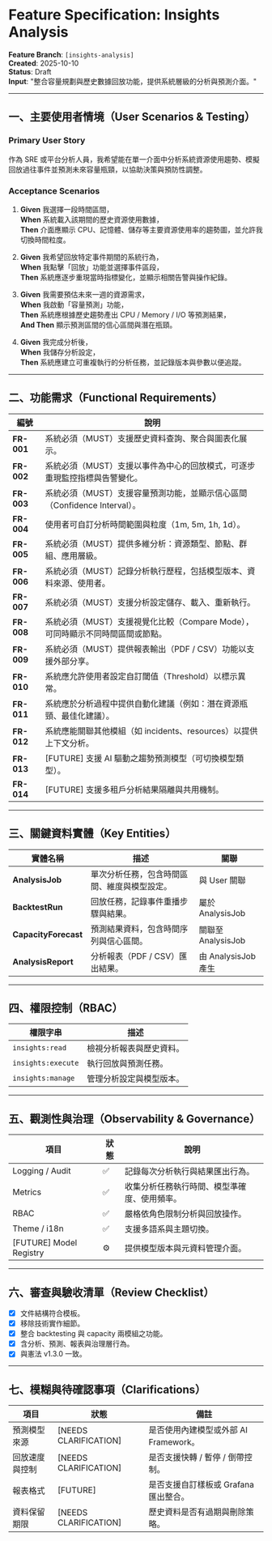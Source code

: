 # Feature Specification: Insights Analysis

**Feature Branch**: `[insights-analysis]`  
**Created**: 2025-10-10  
**Status**: Draft  
**Input**: "整合容量規劃與歷史數據回放功能，提供系統層級的分析與預測介面。"

---

## 一、主要使用者情境（User Scenarios & Testing）

### Primary User Story
作為 SRE 或平台分析人員，我希望能在單一介面中分析系統資源使用趨勢、模擬回放過往事件並預測未來容量瓶頸，以協助決策與預防性調整。

### Acceptance Scenarios
1. **Given** 我選擇一段時間區間，  
   **When** 系統載入該期間的歷史資源使用數據，  
   **Then** 介面應顯示 CPU、記憶體、儲存等主要資源使用率的趨勢圖，並允許我切換時間粒度。

2. **Given** 我希望回放特定事件期間的系統行為，  
   **When** 我點擊「回放」功能並選擇事件區段，  
   **Then** 系統應逐步重現當時指標變化，並顯示相關告警與操作紀錄。

3. **Given** 我需要預估未來一週的資源需求，  
   **When** 我啟動「容量預測」功能，  
   **Then** 系統應根據歷史趨勢產出 CPU / Memory / I/O 等預測結果，  
   **And Then** 顯示預測區間的信心區間與潛在瓶頸。

4. **Given** 我完成分析後，  
   **When** 我儲存分析設定，  
   **Then** 系統應建立可重複執行的分析任務，並記錄版本與參數以便追蹤。

---

## 二、功能需求（Functional Requirements）

| 編號 | 說明 |
|------|------|
| **FR-001** | 系統必須（MUST）支援歷史資料查詢、聚合與圖表化展示。 |
| **FR-002** | 系統必須（MUST）支援以事件為中心的回放模式，可逐步重現監控指標與告警變化。 |
| **FR-003** | 系統必須（MUST）支援容量預測功能，並顯示信心區間（Confidence Interval）。 |
| **FR-004** | 使用者可自訂分析時間範圍與粒度（1m, 5m, 1h, 1d）。 |
| **FR-005** | 系統必須（MUST）提供多維分析：資源類型、節點、群組、應用層級。 |
| **FR-006** | 系統必須（MUST）記錄分析執行歷程，包括模型版本、資料來源、使用者。 |
| **FR-007** | 系統必須（MUST）支援分析設定儲存、載入、重新執行。 |
| **FR-008** | 系統必須（MUST）支援視覺化比較（Compare Mode），可同時顯示不同時間區間或節點。 |
| **FR-009** | 系統必須（MUST）提供報表輸出（PDF / CSV）功能以支援外部分享。 |
| **FR-010** | 系統應允許使用者設定自訂閾值（Threshold）以標示異常。 |
| **FR-011** | 系統應於分析過程中提供自動化建議（例如：潛在資源瓶頸、最佳化建議）。 |
| **FR-012** | 系統應能關聯其他模組（如 incidents、resources）以提供上下文分析。 |
| **FR-013** | [FUTURE] 支援 AI 驅動之趨勢預測模型（可切換模型類型）。 |
| **FR-014** | [FUTURE] 支援多租戶分析結果隔離與共用機制。 |

---

## 三、關鍵資料實體（Key Entities）

| 實體名稱 | 描述 | 關聯 |
|-----------|------|------|
| **AnalysisJob** | 單次分析任務，包含時間區間、維度與模型設定。 | 與 User 關聯 |
| **BacktestRun** | 回放任務，記錄事件重播步驟與結果。 | 屬於 AnalysisJob |
| **CapacityForecast** | 預測結果資料，包含時間序列與信心區間。 | 關聯至 AnalysisJob |
| **AnalysisReport** | 分析報表（PDF / CSV）匯出結果。 | 由 AnalysisJob 產生 |

---

## 四、權限控制（RBAC）

| 權限字串 | 描述 |
|-----------|------|
| `insights:read` | 檢視分析報表與歷史資料。 |
| `insights:execute` | 執行回放與預測任務。 |
| `insights:manage` | 管理分析設定與模型版本。 |

---

## 五、觀測性與治理（Observability & Governance）

| 項目 | 狀態 | 說明 |
|------|------|------|
| Logging / Audit | ✅ | 記錄每次分析執行與結果匯出行為。 |
| Metrics | ✅ | 收集分析任務執行時間、模型準確度、使用頻率。 |
| RBAC | ✅ | 嚴格依角色限制分析與回放操作。 |
| Theme / i18n | ✅ | 支援多語系與主題切換。 |
| [FUTURE] Model Registry | ⚙️ | 提供模型版本與元資料管理介面。 |

---

## 六、審查與驗收清單（Review Checklist）

- [x] 文件結構符合模板。  
- [x] 移除技術實作細節。  
- [x] 整合 backtesting 與 capacity 兩模組之功能。  
- [x] 含分析、預測、報表與治理層行為。  
- [x] 與憲法 v1.3.0 一致。  

---

## 七、模糊與待確認事項（Clarifications）

| 項目 | 狀態 | 備註 |
|------|------|------|
| 預測模型來源 | [NEEDS CLARIFICATION] | 是否使用內建模型或外部 AI Framework。 |
| 回放速度與控制 | [NEEDS CLARIFICATION] | 是否支援快轉 / 暫停 / 倒帶控制。 |
| 報表格式 | [FUTURE] | 是否支援自訂樣板或 Grafana 匯出整合。 |
| 資料保留期限 | [NEEDS CLARIFICATION] | 歷史資料是否有過期與刪除策略。 |